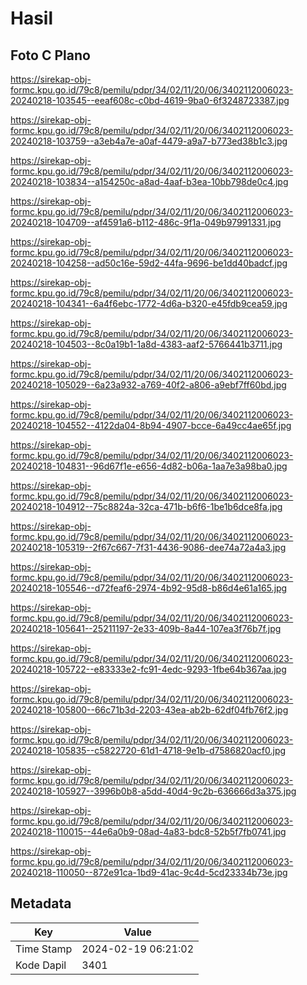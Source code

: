 # Hasil

## Foto C Plano

https://sirekap-obj-formc.kpu.go.id/79c8/pemilu/pdpr/34/02/11/20/06/3402112006023-20240218-103545--eeaf608c-c0bd-4619-9ba0-6f3248723387.jpg

https://sirekap-obj-formc.kpu.go.id/79c8/pemilu/pdpr/34/02/11/20/06/3402112006023-20240218-103759--a3eb4a7e-a0af-4479-a9a7-b773ed38b1c3.jpg

https://sirekap-obj-formc.kpu.go.id/79c8/pemilu/pdpr/34/02/11/20/06/3402112006023-20240218-103834--a154250c-a8ad-4aaf-b3ea-10bb798de0c4.jpg

https://sirekap-obj-formc.kpu.go.id/79c8/pemilu/pdpr/34/02/11/20/06/3402112006023-20240218-104709--af4591a6-b112-486c-9f1a-049b97991331.jpg

https://sirekap-obj-formc.kpu.go.id/79c8/pemilu/pdpr/34/02/11/20/06/3402112006023-20240218-104258--ad50c16e-59d2-44fa-9696-be1dd40badcf.jpg

https://sirekap-obj-formc.kpu.go.id/79c8/pemilu/pdpr/34/02/11/20/06/3402112006023-20240218-104341--6a4f6ebc-1772-4d6a-b320-e45fdb9cea59.jpg

https://sirekap-obj-formc.kpu.go.id/79c8/pemilu/pdpr/34/02/11/20/06/3402112006023-20240218-104503--8c0a19b1-1a8d-4383-aaf2-5766441b3711.jpg

https://sirekap-obj-formc.kpu.go.id/79c8/pemilu/pdpr/34/02/11/20/06/3402112006023-20240218-105029--6a23a932-a769-40f2-a806-a9ebf7ff60bd.jpg

https://sirekap-obj-formc.kpu.go.id/79c8/pemilu/pdpr/34/02/11/20/06/3402112006023-20240218-104552--4122da04-8b94-4907-bcce-6a49cc4ae65f.jpg

https://sirekap-obj-formc.kpu.go.id/79c8/pemilu/pdpr/34/02/11/20/06/3402112006023-20240218-104831--96d67f1e-e656-4d82-b06a-1aa7e3a98ba0.jpg

https://sirekap-obj-formc.kpu.go.id/79c8/pemilu/pdpr/34/02/11/20/06/3402112006023-20240218-104912--75c8824a-32ca-471b-b6f6-1be1b6dce8fa.jpg

https://sirekap-obj-formc.kpu.go.id/79c8/pemilu/pdpr/34/02/11/20/06/3402112006023-20240218-105319--2f67c667-7f31-4436-9086-dee74a72a4a3.jpg

https://sirekap-obj-formc.kpu.go.id/79c8/pemilu/pdpr/34/02/11/20/06/3402112006023-20240218-105546--d72feaf6-2974-4b92-95d8-b86d4e61a165.jpg

https://sirekap-obj-formc.kpu.go.id/79c8/pemilu/pdpr/34/02/11/20/06/3402112006023-20240218-105641--25211197-2e33-409b-8a44-107ea3f76b7f.jpg

https://sirekap-obj-formc.kpu.go.id/79c8/pemilu/pdpr/34/02/11/20/06/3402112006023-20240218-105722--e83333e2-fc91-4edc-9293-1fbe64b367aa.jpg

https://sirekap-obj-formc.kpu.go.id/79c8/pemilu/pdpr/34/02/11/20/06/3402112006023-20240218-105800--66c71b3d-2203-43ea-ab2b-62df04fb76f2.jpg

https://sirekap-obj-formc.kpu.go.id/79c8/pemilu/pdpr/34/02/11/20/06/3402112006023-20240218-105835--c5822720-61d1-4718-9e1b-d7586820acf0.jpg

https://sirekap-obj-formc.kpu.go.id/79c8/pemilu/pdpr/34/02/11/20/06/3402112006023-20240218-105927--3996b0b8-a5dd-40d4-9c2b-636666d3a375.jpg

https://sirekap-obj-formc.kpu.go.id/79c8/pemilu/pdpr/34/02/11/20/06/3402112006023-20240218-110015--44e6a0b9-08ad-4a83-bdc8-52b5f7fb0741.jpg

https://sirekap-obj-formc.kpu.go.id/79c8/pemilu/pdpr/34/02/11/20/06/3402112006023-20240218-110050--872e91ca-1bd9-41ac-9c4d-5cd23334b73e.jpg


## Metadata

| Key        | Value               |
| ---------- | ------------------- |
| Time Stamp | 2024-02-19 06:21:02 |
| Kode Dapil | 3401                |



